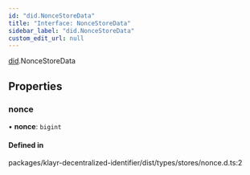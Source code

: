 ```yaml
---
id: "did.NonceStoreData"
title: "Interface: NonceStoreData"
sidebar_label: "did.NonceStoreData"
custom_edit_url: null
---
```


[did](../namespaces/did.md).NonceStoreData

## Properties

### nonce

• **nonce**: `bigint`

#### Defined in

packages/klayr-decentralized-identifier/dist/types/stores/nonce.d.ts:2

